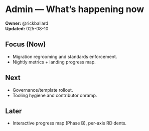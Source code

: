 <!-- status: stub; target: 150+ words -->
<!-- status: stub; target: 150+ words -->
<!-- status: stub; target: 150+ words -->
<!-- status: stub; target: 150+ words -->
<!-- status: stub; target: 150+ words -->
<!-- status: stub; target: 150+ words -->
# Admin — What’s happening now
**Owner:** @rickballard  
**Updated:** 025-08-10

## Focus (Now)
- Migration regrooming and standards enforcement.
- Nightly metrics + landing progress map.

## Next
- Governance/template rollout.
- Tooling hygiene and contributor onramp.

## Later
- Interactive progress map (Phase B), per-axis RD dents.








